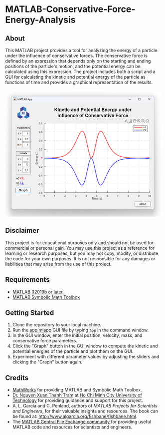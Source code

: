 # MATLAB-Conservative-Force-Energy-Analysis

## About

This MATLAB project provides a tool for analyzing the energy of a particle under the influence of conservative forces. The conservative force is defined by an expression that depends only on the starting and ending positions of the particle's motion, and the potential energy can be calculated using this expression. The project includes both a script and a GUI for calculating the kinetic and potential energy of the particle as functions of time and provides a graphical representation of the results.

<img src="images/preview.png" width="500">

## Disclaimer

This project is for educational purposes only and should not be used for commercial or personal gain. You may use this project as a reference for learning or research purposes, but you may not copy, modify, or distribute the code for your own purposes. It is not responsible for any damages or liabilities that may arise from the use of this project.

## Requirements

- [MATLAB R2019b or later](https://www.mathworks.com/products/matlab.html)
- [MATLAB Symbolic Math Toolbox](https://www.mathworks.com/products/symbolic.html)

## Getting Started

1. Clone the repository to your local machine.
2. Run the [app.mlapp](https://github.com/datdadev/MATLAB-Conservative-Force-Energy-Analysis/blob/main/app.mlapp) GUI file by typing `app` in the command window.
3. In the GUI window, enter the initial position, velocity, mass, and conservative force parameters.
4. Click the "Graph" button in the GUI window to compute the kinetic and potential energies of the particle and plot them on the GUI.
5. Experiment with different parameter values by adjusting the sliders and clicking the "Graph" button again.

## Credits

- [MathWorks](https://www.mathworks.com/) for providing MATLAB and Symbolic Math Toolbox.
- [Dr. Nguyen Xuan Thanh Tram](https://fas.hcmut.edu.vn/personnel/nxttram) at [Ho Chi Minh City University of Technology](https://hcmut.edu.vn) for providing guidance and support for this project.
- A. L. Garcia and C. Penland, authors of *MATLAB Projects for Scientists and Engineers*, for their valuable insights and resources. The book can be found at: http://www.algarcia.org/fishbane/fishbane.html.
- The [MATLAB Central File Exchange community](https://www.mathworks.com/matlabcentral/fileexchange/2268-projects-for-scientists-and-engineers) for providing useful MATLAB code and resources for scientists and engineers.
